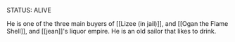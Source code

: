 STATUS: ALIVE

He is one of the three main buyers of [[Lizee (in jail)]], and [[Ogan the Flame Shell]], and [[jean]]'s liquor empire. He is an old sailor that likes to drink.